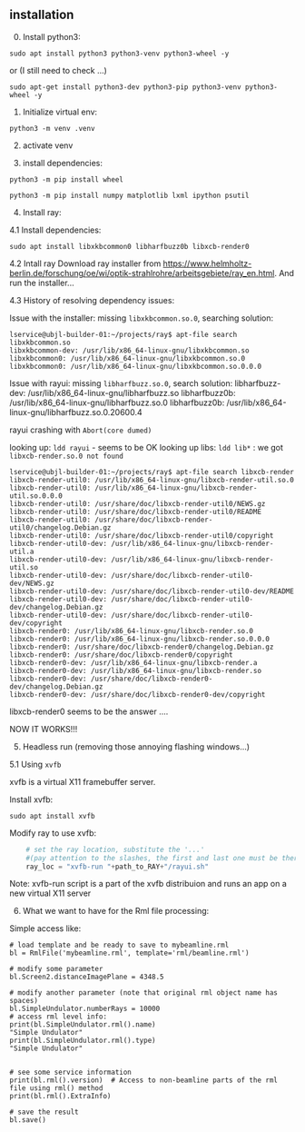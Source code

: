 ## installation

0. Install python3:

```
sudo apt install python3 python3-venv python3-wheel -y
```

or  (I still need to check ...)

```
sudo apt-get install python3-dev python3-pip python3-venv python3-wheel -y
```

1. Initialize virtual env:
```
python3 -m venv .venv
```

2. activate venv

3. install dependencies:

```
python3 -m pip install wheel
```


```
python3 -m pip install numpy matplotlib lxml ipython psutil
```

4. Install ray:

4.1 Install dependencies:
```
sudo apt install libxkbcommon0 libharfbuzz0b libxcb-render0
```

4.2 Intall ray
Download ray installer from https://www.helmholtz-berlin.de/forschung/oe/wi/optik-strahlrohre/arbeitsgebiete/ray_en.html. 
And run the installer...

4.3 History of resolving dependency issues:

Issue with the installer: missing `libxkbcommon.so.0`, searching solution:
```
lservice@ubjl-builder-01:~/projects/ray$ apt-file search libxkbcommon.so
libxkbcommon-dev: /usr/lib/x86_64-linux-gnu/libxkbcommon.so
libxkbcommon0: /usr/lib/x86_64-linux-gnu/libxkbcommon.so.0
libxkbcommon0: /usr/lib/x86_64-linux-gnu/libxkbcommon.so.0.0.0
```

Issue with rayui: missing `libharfbuzz.so.0`, search solution:
libharfbuzz-dev: /usr/lib/x86_64-linux-gnu/libharfbuzz.so
libharfbuzz0b: /usr/lib/x86_64-linux-gnu/libharfbuzz.so.0
libharfbuzz0b: /usr/lib/x86_64-linux-gnu/libharfbuzz.so.0.20600.4

rayui crashing with `Abort(core dumed)`

looking up: `ldd rayui` - seems to be OK
looking up libs: `ldd lib*` : we got `libxcb-render.so.0 not found`
```
lservice@ubjl-builder-01:~/projects/ray$ apt-file search libxcb-render
libxcb-render-util0: /usr/lib/x86_64-linux-gnu/libxcb-render-util.so.0
libxcb-render-util0: /usr/lib/x86_64-linux-gnu/libxcb-render-util.so.0.0.0
libxcb-render-util0: /usr/share/doc/libxcb-render-util0/NEWS.gz
libxcb-render-util0: /usr/share/doc/libxcb-render-util0/README
libxcb-render-util0: /usr/share/doc/libxcb-render-util0/changelog.Debian.gz
libxcb-render-util0: /usr/share/doc/libxcb-render-util0/copyright
libxcb-render-util0-dev: /usr/lib/x86_64-linux-gnu/libxcb-render-util.a
libxcb-render-util0-dev: /usr/lib/x86_64-linux-gnu/libxcb-render-util.so
libxcb-render-util0-dev: /usr/share/doc/libxcb-render-util0-dev/NEWS.gz
libxcb-render-util0-dev: /usr/share/doc/libxcb-render-util0-dev/README
libxcb-render-util0-dev: /usr/share/doc/libxcb-render-util0-dev/changelog.Debian.gz
libxcb-render-util0-dev: /usr/share/doc/libxcb-render-util0-dev/copyright
libxcb-render0: /usr/lib/x86_64-linux-gnu/libxcb-render.so.0
libxcb-render0: /usr/lib/x86_64-linux-gnu/libxcb-render.so.0.0.0
libxcb-render0: /usr/share/doc/libxcb-render0/changelog.Debian.gz
libxcb-render0: /usr/share/doc/libxcb-render0/copyright
libxcb-render0-dev: /usr/lib/x86_64-linux-gnu/libxcb-render.a
libxcb-render0-dev: /usr/lib/x86_64-linux-gnu/libxcb-render.so
libxcb-render0-dev: /usr/share/doc/libxcb-render0-dev/changelog.Debian.gz
libxcb-render0-dev: /usr/share/doc/libxcb-render0-dev/copyright
```
libxcb-render0 seems to be the answer ....

NOW IT WORKS!!!


5. Headless run (removing those annoying flashing windows...)

5.1 Using `xvfb`

xvfb is a virtual X11 framebuffer server.

Install xvfb:
```
sudo apt install xvfb
```

Modify ray to use xvfb:
```python
    # set the ray location, substitute the '...'
    #(pay attention to the slashes, the first and last one must be there)
    ray_loc = "xvfb-run "+path_to_RAY+"/rayui.sh"
```
Note: xvfb-run script is a part of the xvfb distribuion and runs an app on a new virtual X11 server



6. What we want to have for the Rml file processing:

Simple access like:

```ipython
# load template and be ready to save to mybeamline.rml
bl = RmlFile('mybeamline.rml', template='rml/beamline.rml')

# modify some parameter
bl.Screen2.distanceImagePlane = 4348.5

# modify another parameter (note that original rml object name has spaces)
bl.SimpleUndulator.numberRays = 10000
# access rml level info:
print(bl.SimpleUndulator.rml().name)
"Simple Undulator"
print(bl.SimpleUndulator.rml().type)
"Simple Undulator"


# see some service information
print(bl.rml().version)  # Access to non-beamline parts of the rml file using rml() method
print(bl.rml().ExtraInfo)

# save the result
bl.save()
```
